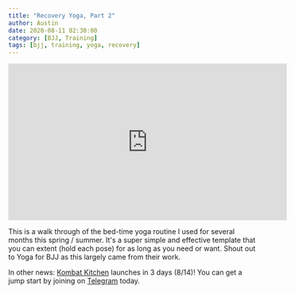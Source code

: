 ```yaml
---
title: "Recovery Yoga, Part 2"
author: Austin
date: 2020-08-11 02:30:00
category: [BJJ, Training]
tags: [bjj, training, yoga, recovery]
---
```


<iframe width="560" height="315" src="https://www.youtube.com/embed/krrciH6OIMI" frameborder="0" allow="accelerometer; autoplay; encrypted-media; gyroscope; picture-in-picture" allowfullscreen></iframe>

This is a walk through of the bed-time yoga routine I used for several months this spring / summer.  It's a super simple and effective template that you can extent (hold each pose) for as long as you need or want.  Shout out to Yoga for BJJ as this largely came from their work.

In other news:  [Kombat Kitchen](/tabs/kombat_kitchen) launches in 3 days (8/14)!  You can get a jump start by joining on [Telegram](https://t.me/kombatkitchen) today.
